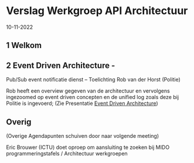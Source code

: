 

# Verslag Werkgroep API Architectuur

10-11-2022

## 1 Welkom

## 2 Event Driven Architecture - 
Pub/Sub event notificatie dienst – Toelichting Rob van der Horst (Politie)

Rob heeft een overview gegeven van de architectuur en vervolgens ingezoomed op event driven concepten en de unified log zoals deze bij Politie is ingevoerd;
(Zie Presentatie [Event Driven Architecture](https://github.com/Geonovum/KP-APIs/blob/master/Werkgroep%20API%20architectuur/Verslagen/20221110/EDA%20-%20Pubsub%20-%20NORA%20API%20expertgroep.pdfEDA%20-%20Pubsub%20-%20NORA%20API%20expertgroep.pdf))

## Overig

(Overige Agendapunten schuiven door naar volgende meeting)

Eric Brouwer (ICTU) doet oproep om aansluiting te zoeken bij MIDO programmeringstafels / Architectuur werkgroepen


